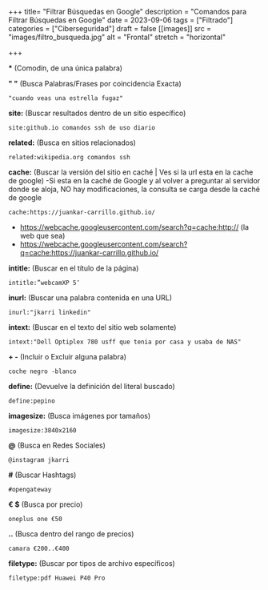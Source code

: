 +++
title= "Filtrar Búsquedas en Google"
description = "Comandos para Filtrar Búsquedas en Google"
date = 2023-09-06
tags = ["Filtrado"]
categories = ["Ciberseguridad"]
draft = false
[[images]]
  src = "images/filtro_busqueda.jpg"
  alt = "Frontal"
  stretch = "horizontal"

+++

**\***      (Comodín, de una única palabra) 



**" "**      (Busca Palabras/Frases por coincidencia Exacta)  

    "cuando veas una estrella fugaz"  



**site:**      (Buscar resultados dentro de un sitio específico)  

    site:github.io comandos ssh de uso diario  



**related:**      (Busca en sitios relacionados)  

    related:wikipedia.org comandos ssh  



**cache:**      (Buscar la versión del sitio en caché | Ves si la url esta en la cache de google) 
-Si esta en la caché de Google y al volver a preguntar al servidor donde se aloja, NO hay modificaciones, la consulta se carga desde la caché de google

    cache:https://juankar-carrillo.github.io/  

- https://webcache.googleusercontent.com/search?q=cache:http://  (la web que sea)
- https://webcache.googleusercontent.com/search?q=cache:https://juankar-carrillo.github.io/



**intitle:**      (Buscar en el título de la página)  

    intitle:”webcamXP 5″  



**inurl:**      (Buscar una palabra contenida en una URL)  

    inurl:"jkarri linkedin"



**intext:**      (Buscar en el texto del sitio web solamente)

    intext:"Dell Optiplex 780 usff que tenia por casa y usaba de NAS"  



**+  -**       (Incluir o Excluir alguna palabra)

    coche negro -blanco



**define:**      (Devuelve la definición del literal buscado)  

    define:pepino  



**imagesize:**      (Busca imágenes por tamaños)  

    imagesize:3840x2160 



**@**      (Busca en Redes Sociales)

    @instagram jkarri



**#**      (Buscar Hashtags)

    #opengateway



**€  $**      (Busca por precio) 

    oneplus one €50 



**..**      (Busca dentro del rango de precios)

    camara €200..€400



**filetype:**      (Buscar por tipos de archivo específicos)  

    filetype:pdf Huawei P40 Pro

